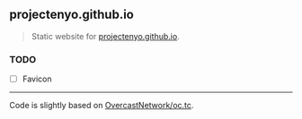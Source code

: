 projectenyo.github.io
---------------------

> Static website for [projectenyo.github.io](https://projectenyo.github.io).

### TODO

- [ ] Favicon

---

Code is slightly based on [OvercastNetwork/oc.tc](https://github.com/OvercastNetwork/oc.tc).
